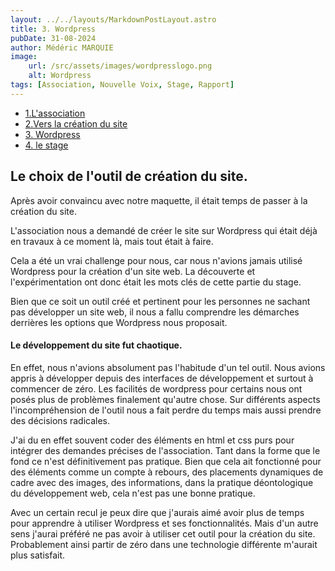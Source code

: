 ```yaml
---
layout: ../../layouts/MarkdownPostLayout.astro
title: 3. Wordpress
pubDate: 31-08-2024
author: Médéric MARQUIE
image: 
    url: /src/assets/images/wordpresslogo.png
    alt: Wordpress
tags: [Association, Nouvelle Voix, Stage, Rapport]
---
```


- [1.L'association](/rapport/1.asso_Nouvelle-Voix)
- [2.Vers la création du site](/rapport/2.creation_maquette)
- [3. Wordpress ](/rapport/3.wordpress)
- [4. le stage](/rapport/4.le_stage)

## Le choix de l'outil de création du site.

Après avoir convaincu avec notre maquette, il était temps de passer à la création du site.

L'association nous a demandé de créer le site sur Wordpress qui était déjà en travaux à ce moment là, mais tout était à faire.

Cela a été un vrai challenge pour nous, car nous n'avions jamais utilisé Wordpress pour la création d'un site web. La découverte et l'expérimentation ont donc était les mots clés de cette partie du stage.

Bien que ce soit un outil créé et pertinent pour les personnes ne sachant pas développer un site web, il nous a fallu comprendre les démarches derrières les options que Wordpress nous proposait.

#### Le développement du site fut chaotique. 

En effet, nous n'avions absolument pas l'habitude d'un tel outil. Nous avions appris à développer depuis des interfaces de développement et surtout à commencer de zéro.
Les facilités de wordpress pour certains nous ont posés plus de problèmes finalement qu'autre chose. Sur différents aspects l'incompréhension de l'outil nous a fait perdre du temps mais aussi prendre des décisions radicales. 

J'ai du en effet souvent coder des éléments en html et css purs pour intégrer des demandes précises de l'association. Tant dans la forme que le fond ce n'est définitivement pas pratique. 
Bien que cela ait fonctionné pour des éléments comme un compte à rebours, des placements dynamiques de cadre avec des images, des informations, dans la pratique déontologique du développement web, cela n'est pas une bonne pratique.

Avec un certain recul je peux dire que j'aurais aimé avoir plus de temps pour apprendre à utiliser Wordpress et ses fonctionnalités. Mais d'un autre sens j'aurai préféré ne pas avoir à utiliser cet outil pour la création du site. Probablement ainsi partir de zéro dans une technologie différente m'aurait plus satisfait.